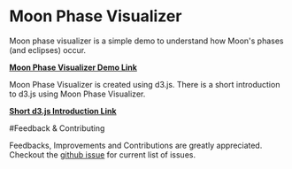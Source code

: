# Moon Phase Visualizer


Moon phase visualizer is a simple demo to understand how Moon's phases (and eclipses) occur.

**[Moon Phase Visualizer Demo Link](http://palerdot.github.io/moon-phase-visualizer)**

Moon Phase Visualizer is created using d3.js. There is a short introduction to d3.js using Moon Phase Visualizer.

**[Short d3.js Introduction Link](http://palerdot.github.io/moon-phase-visualizer/d3-moon-viz.html)**

#Feedback & Contributing

Feedbacks, Improvements and Contributions are greatly appreciated. Checkout the [github issue](https://github.com/palerdot/moon-phase-visualizer/issues) for current list of issues. 